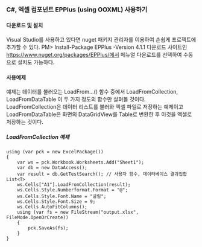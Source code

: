 ### C#, 엑셀 컴포넌트 EPPlus (using OOXML) 사용하기

#### 다운로드 및 설치
Visual Studio를 사용하고 있다면 nuget 패키지 관리자를 이용하여 손쉽게 프로젝트에 추가할 수 있다. PM> Install-Package EPPlus -Version 4.1.1 다운로드 사이트인 https://www.nuget.org/packages/EPPlus/에서 메뉴얼 다운로드를 선택하여 수동으로 설치도 가능하다.

#### 사용예제
예제는 데이터를 불러오는 LoadFrom…() 함수 중에서 LoadFromCollection, LoadFromDataTable 이 두 가지 정도의 함수만 살펴볼 것이다. LoadFromCollection은 데이터 리스트를 불러와 엑셀 파일로 저장하는 예제이고 LoadFromDataTable은 화면의 DataGridView를 Table로 변환한 후 이것을 엑셀로 저장하는 것이다.

##### LoadFromCollection 예제
```
using (var pck = new ExcelPackage())
{
	var ws = pck.Workbook.Worksheets.Add("Sheet1");
	var db = new DataAccess();
	var result = db.GetTestSearch(); // 사용자 함수, 데이터베이스 결과집합 List<T>
	ws.Cells["A1"].LoadFromCollection(result);
	ws.Cells.Style.Numberformat.Format = "@";
	ws.Cells.Style.Font.Name = "굴림";
	ws.Cells.Style.Font.Size = 9;
	ws.Cells.AutoFitColumns();
	using (var fs = new FileStream("output.xlsx", FileMode.OpenOrCreate)) 
	{ 
		pck.SaveAs(fs); 
	}
}
